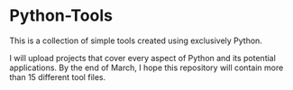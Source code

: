 # Python-Tools

This is a collection of simple tools created using exclusively Python.

I will upload projects that cover every aspect of Python and its potential applications. By the end of March, I hope this repository will contain more than 15 different tool files.
